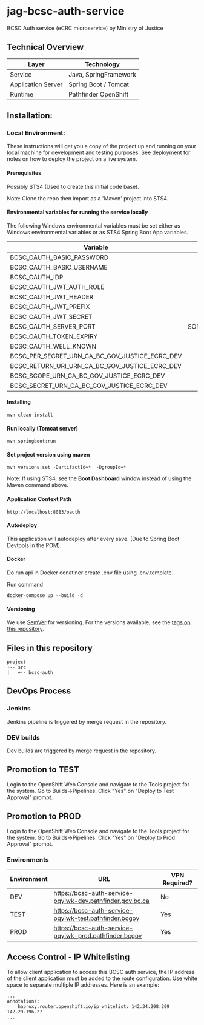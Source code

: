 # jag-bcsc-auth-service
BCSC Auth service (eCRC microservice) by Ministry of Justice

Technical Overview
---------------------
| Layer   | Technology |
| ------- | ------------ |
| Service | Java, SpringFramework |
| Application Server | Spring Boot / Tomcat |
| Runtime | Pathfinder OpenShift |

## Installation:
### Local Environment:
These instructions will get you a copy of the project up and running on your local machine for development and testing purposes. See deployment for notes on how to deploy the project on a live system.

#### Prerequisites

Possibly STS4 (Used to create this initial code base).

Note: Clone the repo then import as a 'Maven' project into STS4.

#### Environmental variables for running the service locally

The following Windows environmental variables must be set either as Windows environmental variables or as STS4 Spring Boot App variables.

| Variable                                           |                Example Value |
| -------------------------------------------------- | ---------------------------: |
| BCSC_OAUTH_BASIC_PASSWORD                          |                     password |
| BCSC_OAUTH_BASIC_USERNAME                          |                         user |
| BCSC_OAUTH_IDP                                     |                      IDP url |
| BCSC_OAUTH_JWT_AUTH_ROLE                           |                   Authorized |
| BCSC_OAUTH_JWT_HEADER                              |               Authorization2 |
| BCSC_OAUTH_JWT_PREFIX                              |                       Bearer |
| BCSC_OAUTH_JWT_SECRET                              |                Authorization |
| BCSC_OAUTH_SERVER_PORT                             |              SOMETHINGSECRET |
| BCSC_OAUTH_TOKEN_EXPIRY                            |                         3000 |
| BCSC_OAUTH_WELL_KNOWN                              |                      someUrl |
| BCSC_PER_SECRET_URN_CA_BC_GOV_JUSTICE_ECRC_DEV     |                   someSecret |
| BCSC_RETURN_URI_URN_CA_BC_GOV_JUSTICE_ECRC_DEV     |                      someUrl |
| BCSC_SCOPE_URN_CA_BC_GOV_JUSTICE_ECRC_DEV          |                  oAuth scope |
| BCSC_SECRET_URN_CA_BC_GOV_JUSTICE_ECRC_DEV         |               secret for urn |

#### Installing

```
mvn clean install
```

#### Run locally (Tomcat server)

```
mvn springboot:run
```

#### Set project version using maven

```
mvn versions:set -DartifactId=*  -DgroupId=*
```

Note: If using STS4, see the **Boot Dashboard** window instead of using the Maven command above.

#### Application Context Path

```
http://localhost:8083/oauth
```

#### Autodeploy

This application will autodeploy after every save. (Due to Spring Boot Devtools in the POM).

#### Docker

Do run api in Docker conatiner create .env file using .env.template.

Run command

```
docker-compose up --build -d
```

#### Versioning

We use [SemVer](http://semver.org/) for versioning. For the versions available, see the [tags on this repository](https://github.com/your/project/tags).

## Files in this repository
```
project
+-- src
|   +-- bcsc-auth
```

DevOps Process
-------------

### Jenkins
Jenkins pipeline is triggered by merge request in the repository.

### DEV builds
Dev builds are triggered by merge request in the repository.

## Promotion to TEST
Login to the OpenShift Web Console and navigate to the Tools project for the system.  Go to Builds->Pipelines.  Click  "Yes" on "Deploy to Test Approval" prompt.

## Promotion to PROD
Login to the OpenShift Web Console and navigate to the Tools project for the system.  Go to Builds->Pipelines.  Click  "Yes" on "Deploy to Prod Approval" prompt.

### Environments

| Environment | URL                                    | VPN Required? |
| ----------- | -------------------------------------- | ------------- |
| DEV         | https://bcsc-auth-service-pqyiwk-dev.pathfinder.gov.bc.ca  | No           |
| TEST        | https://bcsc-auth-service-pqyiwk-test.pathfinder.bcgov | Yes           |
| PROD        | https://bcsc-auth-service-pqyiwk-prod.pathfinder.bcgov      | Yes            |

## Access Control - IP Whitelisting
To allow client application to access this BCSC auth service, the IP address of the client application must be added to the route configuration. Use white space to separate multiple IP addresses. Here is an example:
```
...
annotations:
	haproxy.router.openshift.io/ip_whitelist: 142.34.208.209 142.29.196.27
...
```
